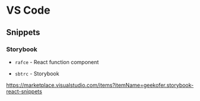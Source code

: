 # VS Code

## Snippets

### Storybook

- `rafce` - React function component

- `sbtrc` - Storybook

https://marketplace.visualstudio.com/items?itemName=geekofer.storybook-react-snippets
